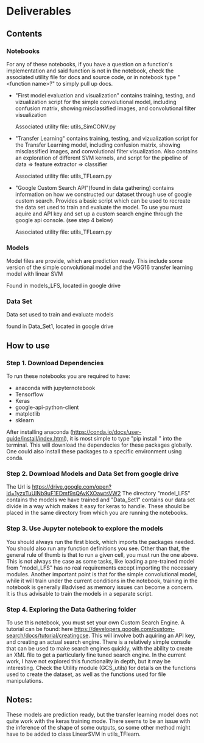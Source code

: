 # Deliverables

## Contents 

### Notebooks
For any of these notebooks, if you have a question on a function's implementation and said function is not in the notebook, 
check the associated utility file for docs and source code, or in notebook type "\<function name\>?" to simply pull up docs. 

* "First model evaluation and visualization"
    contains training, testing, and vizualization script for the simple convolutional model, including confusion matrix,
    showing misclassified images, and convolutional filter visualization
    
    Associated utility file: utils_SimCONV.py

* "Transfer Learning" 
    contains training, testing, and vizualization script for the Transfer Learning model, including confusion matrix,
    showing misclassified images, and convolutional filter visualization. Also contains an exploration of different SVM 
    kernels, and script for the pipeline of data => feature extractor => classifier
    
    Associated utility file: utils_TFLearn.py
    
* "Google Custom Search API"(found in data gathering) 
    contains information on how we constructed our dataset through use of google custom search. Provides a basic script which 
    can be used to recreate  the data set used to train and evaluate the model. To use you must aquire and API key and set up 
    a custom search engine through the google api console. (see step 4 below)
    
    Associated utility file: utils_TFLearn.py
### Models
Model files are provide, which are prediction ready. This include some version of the simple convolutional model and the VGG16 transfer learning model with linear SVM

Found in models_LFS, located in google drive

### Data Set
Data set used to train and evaluate models

found in Data_Set1, located in google drive
## How to use 

### Step 1. Download Dependencies

To run these notebooks you are required to have:
* anaconda with jupyternotebook
* Tensorflow
* Keras
* google-api-python-client
* matplotlib
* sklearn

After installing anaconda (https://conda.io/docs/user-guide/install/index.html), it is most simple to type "pip install <package>" into the terminal. This will download the dependecies for these packages globally. One could also install these packages to a specific environment using conda. 
  
### Step 2. Download Models and Data Set from google drive

The Url is https://drive.google.com/open?id=1yzxTuUINb9uF1EDmf9sQAvKXOawtsVW2
The directory "model_LFS" contains the models we have trained and "Data_Set1" contains our data set divide in a way which makes it easy for keras to handle. These should be placed in the same directory from which you are running the notebooks. 

### Step 3. Use Jupyter notebook to explore the models

You should always run the first block, which imports the packages needed. You should also run any function definitions you see. Other than that, the general rule of thumb is that to run a given cell, you must run the one above. This is not always the case as some tasks, like loading a pre-trained model from "model_LFS" has no real requirements except importing the necessary modules. Another important point is that for the simple convolutional model, while it will train under the current conditions in the notebook, training in the notebook is generally illadvised as memory issues can become a concern. It is thus advisable to train the models in a separate script.

### Step 4. Exploring the Data Gathering folder

To use this notebook, you must set your own Custom Search Engine. A tutorial can be found: here https://developers.google.com/custom-search/docs/tutorial/creatingcse. This will involve both aquiring an API key, and creating an actual search engine. There is a relatively simple console that can be used to make search engines quickly, with the ability to create an XML file to get a particularly fine tuned search engine. In the current work, I have not explored this functionality in depth, but it may be interesting. Check the Utility module (GCS_utils) for details on the functions used to create the dataset, as well as the functions used for file manipulations.

## Notes:

These models are prediction ready, but the transfer learning model does not quite work with the keras training mode. There seems to be an issue with the inference of the shape of some outputs, so some other method might have to be added to class 
LinearSVM in utils_TFlearn. 


